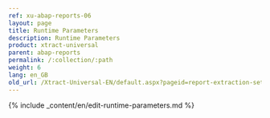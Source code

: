 ```yaml
---
ref: xu-abap-reports-06
layout: page
title: Runtime Parameters
description: Runtime Parameters
product: xtract-universal
parent: abap-reports
permalink: /:collection/:path
weight: 6
lang: en_GB
old_url: /Xtract-Universal-EN/default.aspx?pageid=report-extraction-settings
---
```

{% include _content/en/edit-runtime-parameters.md %}
